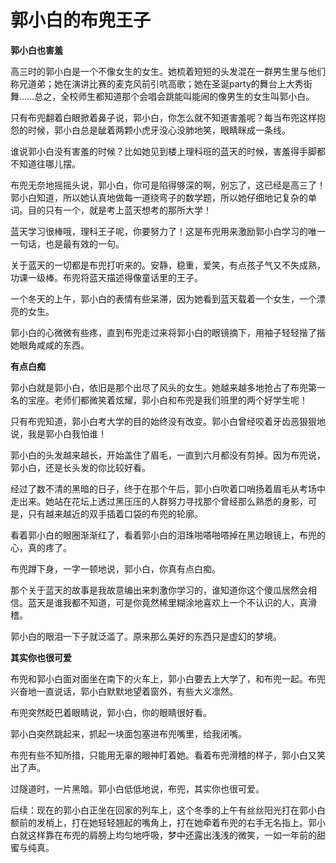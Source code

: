 # 郭小白的布兜王子

**郭小白也害羞**

高三时的郭小白是一个不像女生的女生。她梳着短短的头发混在一群男生里与他们称兄道弟；她在演讲比赛的麦克风前引吭高歌；她在圣诞party的舞台上大秀街舞……总之，全校师生都知道那个会唱会跳能叫能闹的像男生的女生叫郭小白。 

只有布兜翻着白眼掀着鼻子说，郭小白，你怎么就不知道害羞呢？每当布兜这样抱怨的时候，郭小白总是龇着两颗小虎牙没心没肺地笑，眼睛眯成一条线。 

谁说郭小白没有害羞的时候？比如她见到楼上理科班的蓝天的时候，害羞得手脚都不知道往哪儿摆。 

布兜无奈地摇摇头说，郭小白，你可是陷得够深的啊，别忘了，这已经是高三了！郭小白知道，所以她认真地做每一道绕弯子的数学题，所以她仔细地记复杂的单词。目的只有一个，就是考上蓝天想考的那所大学！ 

蓝天学习很棒哦，理科王子呢，你要努力了！这是布兜用来激励郭小白学习的唯一一句话，也是最有效的一句。 

关于蓝天的一切都是布兜打听来的。安静，稳重，爱笑，有点孩子气又不失成熟，功课一级棒。布兜将蓝天描述得像童话里的王子。 

一个冬天的上午，郭小白的表情有些呆滞，因为她看到蓝天载着一个女生，一个漂亮的女生。 

郭小白的心微微有些疼，直到布兜走过来将郭小白的眼镜摘下，用袖子轻轻揩了揩她眼角咸咸的东西。 

**有点白痴**

郭小白就是郭小白，依旧是那个出尽了风头的女生。她越来越多地抢占了布兜第一名的宝座。老师们都微笑着炫耀，郭小白和布兜是我们班里的两个好学生呢！ 

只有布兜知道，郭小白考大学的目的始终没有改变。郭小白曾经咬着牙齿恶狠狠地说，我是郭小白我怕谁！ 

郭小白的头发越来越长，开始盖住了眉毛，一直到六月都没有剪掉。因为布兜说，郭小白，还是长头发的你比较好看。 

经过了数不清的黑暗的日子，终于在那个午后，郭小白吹着口哨扬着眉毛从考场中走出来。她站在花坛上透过黑压压的人群努力寻找那个曾经那么熟悉的身影，可是，只有越来越近的双手插着口袋的布兜的轮廓。 

看着郭小白的眼圈渐渐红了，看着郭小白的泪珠啪嗒啪嗒掉在黑边眼镜上，布兜的心，真的疼了。 

布兜蹲下身，一字一顿地说，郭小白，你真有点白痴。 

那个关于蓝天的故事是我故意编出来刺激你学习的，谁知道你这个傻瓜居然会相信。蓝天是谁我都不知道，可是你竟然稀里糊涂地喜欢上一个不认识的人，真滑稽。 

郭小白的眼泪一下子就泛滥了。原来那么美好的东西只是虚幻的梦境。 

**其实你也很可爱**

布兜和郭小白面对面坐在南下的火车上，郭小白要去上大学了，和布兜一起。布兜兴奋地一直说话，郭小白默默地望着窗外，有些大义凛然。 

布兜突然眨巴着眼睛说，郭小白，你的眼睛很好看。 

郭小白突然跳起来，抓起一块面包塞进布兜嘴里，给我闭嘴。 

布兜有些不知所措，只能用无辜的眼神盯着她。看着布兜滑稽的样子，郭小白又笑出了声。 

过隧道时，一片黑暗。郭小白低低地说，布兜，其实你也很可爱。 

后续：现在的郭小白正坐在回家的列车上，这个冬季的上午有丝丝阳光打在郭小白额前的发梢上，打在她轻轻翘起的嘴角上，打在她牵着布兜的右手无名指上。郭小白就这样靠在布兜的肩膀上均匀地呼吸，梦中还露出浅浅的微笑，一如一年前的甜蜜与纯真。